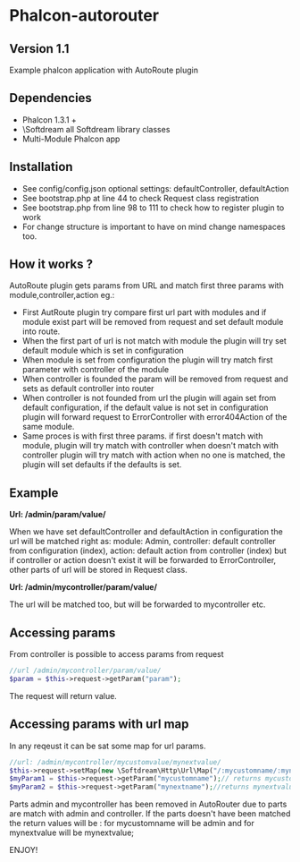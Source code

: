 Phalcon-autorouter
==================

Version 1.1
-------------------

Example phalcon application with AutoRoute plugin

Dependencies
-------------------
* Phalcon 1.3.1 +
* \Softdream all Softdream library classes
* Multi-Module Phalcon app
 

Installation
-------------------
* See config/config.json optional settings: defaultController, defaultAction
* See bootstrap.php at line 44 to check Request class registration
* See bootstrap.php from line 98 to 111 to check how to register plugin to work
* For change structure is important to have on mind change namespaces too.


How it works ?
-------------------

AutoRoute plugin gets params from URL and match first three params with module,controller,action eg.:
* First AutRoute plugin try compare first url part with modules and if module exist part will be removed from request and set default module into route.
* When the first part of url is not match with module the plugin will try set default module which is set in configuration
* When module is set from configuration the plugin will try match first parameter with controller of the module
* When controller is founded the param will be removed from request and sets as default controller into router
* When controller is not founded from url the plugin will again set from default configuration, if the default value is not set in configuration plugin will forward request to ErrorController with error404Action of the same module.
* Same proces is with first three params. if first doesn't match with module, plugin will try match with controller when doesn't match with controller plugin will try match with action when no one is matched, the plugin will set defaults if the defaults is set.

Example
-------------------
**Url: /admin/param/value/**

When we have set defaultController and defaultAction in configuration the url will be matched right as: module: Admin, controller: default controller from configuration (index), action: default action from controller (index) but if controller or action doesn't exist it will be forwarded to ErrorController, other parts of url will be stored in Request class.

**Url: /admin/mycontroller/param/value/**

The url will be matched too, but will be forwarded to mycontroller
etc.

Accessing params
---------------------
From controller is possible to access params from request

```PHP
//url /admin/mycontroller/param/value/
$param = $this->request->getParam("param");
```
The request will return value.

Accessing params with url map
----------------------------
In any reqeust it can be sat some map for url params.

```PHP
//url: /admin/mycontroller/mycustomvalue/mynextvalue/
$this->request->setMap(new \Softdream\Http\Url\Map("/:mycustomname/:mynextname");
$myParam1 = $this->request->getParam("mycustomname");// returns mycustomvalue
$myParam2 = $this->request->getParam("mynextname");//returns mynextvalue
```

Parts admin and mycontroller has been removed in AutoRouter due to parts are match with admin and controller. If the parts doesn't have been matched the return values will be : for mycustomname will be admin and for mynextvalue will be mynextvalue;

ENJOY!



